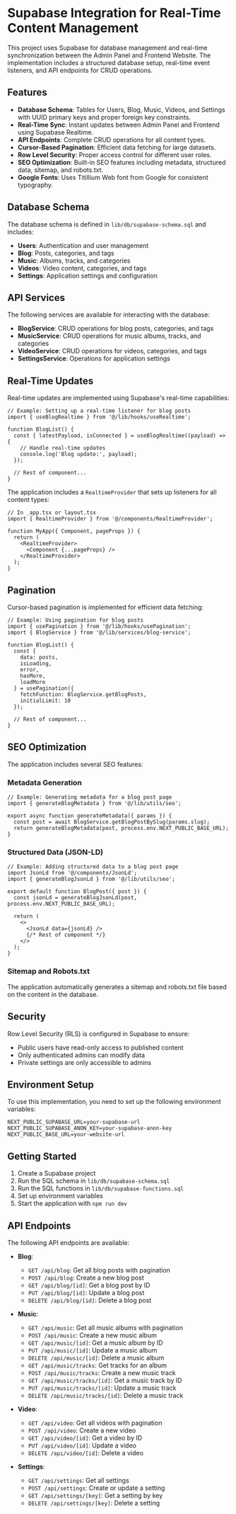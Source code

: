 # Supabase Integration for Real-Time Content Management

This project uses Supabase for database management and real-time synchronization between the Admin Panel and Frontend Website. The implementation includes a structured database setup, real-time event listeners, and API endpoints for CRUD operations.

## Features

- **Database Schema**: Tables for Users, Blog, Music, Videos, and Settings with UUID primary keys and proper foreign key constraints.
- **Real-Time Sync**: Instant updates between Admin Panel and Frontend using Supabase Realtime.
- **API Endpoints**: Complete CRUD operations for all content types.
- **Cursor-Based Pagination**: Efficient data fetching for large datasets.
- **Row Level Security**: Proper access control for different user roles.
- **SEO Optimization**: Built-in SEO features including metadata, structured data, sitemap, and robots.txt.
- **Google Fonts**: Uses Titillium Web font from Google for consistent typography.

## Database Schema

The database schema is defined in `lib/db/supabase-schema.sql` and includes:

- **Users**: Authentication and user management
- **Blog**: Posts, categories, and tags
- **Music**: Albums, tracks, and categories
- **Videos**: Video content, categories, and tags
- **Settings**: Application settings and configuration

## API Services

The following services are available for interacting with the database:

- **BlogService**: CRUD operations for blog posts, categories, and tags
- **MusicService**: CRUD operations for music albums, tracks, and categories
- **VideoService**: CRUD operations for videos, categories, and tags
- **SettingsService**: Operations for application settings

## Real-Time Updates

Real-time updates are implemented using Supabase's real-time capabilities:

```tsx
// Example: Setting up a real-time listener for blog posts
import { useBlogRealtime } from '@/lib/hooks/useRealtime';

function BlogList() {
  const { latestPayload, isConnected } = useBlogRealtime((payload) => {
    // Handle real-time updates
    console.log('Blog update:', payload);
  });
  
  // Rest of component...
}
```

The application includes a `RealtimeProvider` that sets up listeners for all content types:

```tsx
// In _app.tsx or layout.tsx
import { RealtimeProvider } from '@/components/RealtimeProvider';

function MyApp({ Component, pageProps }) {
  return (
    <RealtimeProvider>
      <Component {...pageProps} />
    </RealtimeProvider>
  );
}
```

## Pagination

Cursor-based pagination is implemented for efficient data fetching:

```tsx
// Example: Using pagination for blog posts
import { usePagination } from '@/lib/hooks/usePagination';
import { BlogService } from '@/lib/services/blog-service';

function BlogList() {
  const {
    data: posts,
    isLoading,
    error,
    hasMore,
    loadMore
  } = usePagination({
    fetchFunction: BlogService.getBlogPosts,
    initialLimit: 10
  });
  
  // Rest of component...
}
```

## SEO Optimization

The application includes several SEO features:

### Metadata Generation

```tsx
// Example: Generating metadata for a blog post page
import { generateBlogMetadata } from '@/lib/utils/seo';

export async function generateMetadata({ params }) {
  const post = await BlogService.getBlogPostBySlug(params.slug);
  return generateBlogMetadata(post, process.env.NEXT_PUBLIC_BASE_URL);
}
```

### Structured Data (JSON-LD)

```tsx
// Example: Adding structured data to a blog post page
import JsonLd from '@/components/JsonLd';
import { generateBlogJsonLd } from '@/lib/utils/seo';

export default function BlogPost({ post }) {
  const jsonLd = generateBlogJsonLd(post, process.env.NEXT_PUBLIC_BASE_URL);
  
  return (
    <>
      <JsonLd data={jsonLd} />
      {/* Rest of component */}
    </>
  );
}
```

### Sitemap and Robots.txt

The application automatically generates a sitemap and robots.txt file based on the content in the database.

## Security

Row Level Security (RLS) is configured in Supabase to ensure:

- Public users have read-only access to published content
- Only authenticated admins can modify data
- Private settings are only accessible to admins

## Environment Setup

To use this implementation, you need to set up the following environment variables:

```
NEXT_PUBLIC_SUPABASE_URL=your-supabase-url
NEXT_PUBLIC_SUPABASE_ANON_KEY=your-supabase-anon-key
NEXT_PUBLIC_BASE_URL=your-website-url
```

## Getting Started

1. Create a Supabase project
2. Run the SQL schema in `lib/db/supabase-schema.sql`
3. Run the SQL functions in `lib/db/supabase-functions.sql`
4. Set up environment variables
5. Start the application with `npm run dev`

## API Endpoints

The following API endpoints are available:

- **Blog**:
  - `GET /api/blog`: Get all blog posts with pagination
  - `POST /api/blog`: Create a new blog post
  - `GET /api/blog/[id]`: Get a blog post by ID
  - `PUT /api/blog/[id]`: Update a blog post
  - `DELETE /api/blog/[id]`: Delete a blog post

- **Music**:
  - `GET /api/music`: Get all music albums with pagination
  - `POST /api/music`: Create a new music album
  - `GET /api/music/[id]`: Get a music album by ID
  - `PUT /api/music/[id]`: Update a music album
  - `DELETE /api/music/[id]`: Delete a music album
  - `GET /api/music/tracks`: Get tracks for an album
  - `POST /api/music/tracks`: Create a new music track
  - `GET /api/music/tracks/[id]`: Get a music track by ID
  - `PUT /api/music/tracks/[id]`: Update a music track
  - `DELETE /api/music/tracks/[id]`: Delete a music track

- **Video**:
  - `GET /api/video`: Get all videos with pagination
  - `POST /api/video`: Create a new video
  - `GET /api/video/[id]`: Get a video by ID
  - `PUT /api/video/[id]`: Update a video
  - `DELETE /api/video/[id]`: Delete a video

- **Settings**:
  - `GET /api/settings`: Get all settings
  - `POST /api/settings`: Create or update a setting
  - `GET /api/settings/[key]`: Get a setting by key
  - `DELETE /api/settings/[key]`: Delete a setting